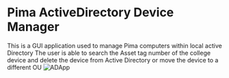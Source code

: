 # Pima ActiveDirectory Device Manager
This is a GUI application used to manage Pima computers within local active Directory
The user is able to search the Asset tag number of the college device and 
delete the device from Active Directory or move the device to a different OU
![ADApp](https://user-images.githubusercontent.com/71028103/97741321-c1e40300-1a9f-11eb-888b-9f680041874e.PNG)
